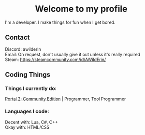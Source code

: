 <h1 align="center">Welcome to my profile</h1>

I'm a developer. I make things for fun when I get bored.

## Contact
Discord: awilderin <br>
Email: On request, don't usually give it out unless it's really required <br>
Steam: https://steamcommunity.com/id/AWildErin/ <br>

## Coding Things

### Things I currently do:
[Portal 2: Community Edition](https://portal2communityedition.com/) | Programmer, Tool Programmer <br>

### Languages I code:
Decent with: Lua, C#, C++ <br>
Okay with: HTML/CSS <br>
